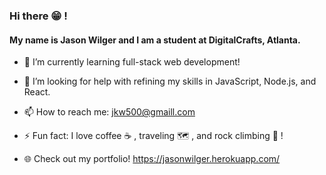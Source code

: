 ### Hi there 😁 !
#### My name is Jason Wilger and I am a student at DigitalCrafts, Atlanta.

- 🌱 I’m currently learning full-stack web development!

- 🤔 I’m looking for help with refining my skills in JavaScript, Node.js, and React.

- 📫 How to reach me: jkw500@gmaill.com

- ⚡ Fun fact: I love coffee ☕ , traveling 🗺️ , and rock climbing 🧗 !

- 🌐 Check out my portfolio! https://jasonwilger.herokuapp.com/


